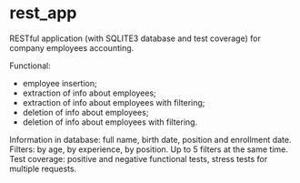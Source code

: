 # rest_app
RESTful application (with SQLITE3 database and test coverage) for company employees accounting.

Functional:
- employee insertion;
- extraction of info about employees;
- extraction of info about employees with filtering;
- deletion of info about employees;
- deletion of info about employees with filtering.

Information in database: full name, birth date, position and enrollment date.
Filters: by age, by experience, by position. Up to 5 filters at the same time.
Test coverage: positive and negative functional tests, stress tests for multiple requests.
